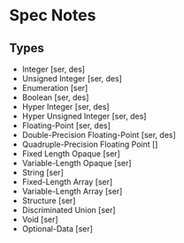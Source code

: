 # Spec Notes

## Types

- Integer [ser, des]
- Unsigned Integer [ser, des]
- Enumeration [ser]
- Boolean [ser, des]
- Hyper Integer [ser, des]
- Hyper Unsigned Integer [ser, des]
- Floating-Point [ser, des]
- Double-Precision Floating-Point [ser, des]
- Quadruple-Precision Floating Point []
- Fixed Length Opaque [ser]
- Variable-Length Opaque [ser]
- String [ser]
- Fixed-Length Array [ser]
- Variable-Length Array [ser]
- Structure [ser]
- Discriminated Union [ser]
- Void [ser]
- Optional-Data [ser]
